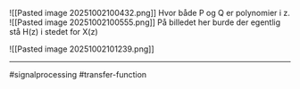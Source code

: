 ![[Pasted image 20251002100432.png]]
Hvor både P og Q er polynomier i z.
![[Pasted image 20251002100555.png]]
På billedet her burde der egentlig stå H(z) i stedet for X(z)

![[Pasted image 20251002101239.png]]

---
#signalprocessing #transfer-function